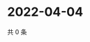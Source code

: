 # 2022-04-04

共 0 条

<!-- BEGIN WEIBO -->
<!-- 最后更新时间 Mon Apr 04 2022 09:09:00 GMT+0800 (China Standard Time) -->

<!-- END WEIBO -->
